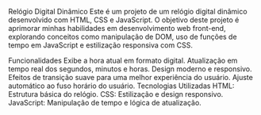 Relógio Digital Dinâmico
Este é um projeto de um relógio digital dinâmico desenvolvido com HTML, CSS e JavaScript. O objetivo deste projeto é aprimorar minhas habilidades em desenvolvimento web front-end, explorando conceitos como manipulação de DOM, uso de funções de tempo em JavaScript e estilização responsiva com CSS.

Funcionalidades
Exibe a hora atual em formato digital.
Atualização em tempo real dos segundos, minutos e horas.
Design moderno e responsivo.
Efeitos de transição suave para uma melhor experiência do usuário.
Ajuste automático ao fuso horário do usuário.
Tecnologias Utilizadas
HTML: Estrutura básica do relógio.
CSS: Estilização e design responsivo.
JavaScript: Manipulação de tempo e lógica de atualização.
